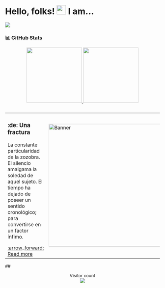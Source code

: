 # Hello, folks! <img src="https://github.com/RudiksChess/rudikschess/blob/main/wave.gif" width="30px"> I am...
<img src="https://github.com/RudiksChess/Header/blob/main/Header.gif">


### 📊 GitHub Stats

<p align="center">
  <a href="https://github.com/rudikschess">
    <img height="180em" src="https://github-readme-stats.vercel.app/api?username=rudikschess&count_private=true&show_icons=true&theme=algolia&&include_all_commits=true"/>
    <img height="180em" src="https://github-readme-stats-eight-theta.vercel.app/api/top-langs/?username=rudikschess&hide=html,css,javascript&layout=compact&langs_count=8&theme=algolia"/>
  </a>
</p>


##
<table><tr>
  <td>
    <h3>:de: Una fractura </h3>
    <p>La constante particularidad de la zozobra. El silencio amalgama la soledad de aquel sujeto. El tiempo ha dejado de poseer un sentido cronológico; para convertirse en un factor ínfimo.</p>
    <a href="https://rudiks.com/archivos/2878">:arrow_forward: Read more</a>
  </td>
  <td>
    <img src="https://rudiks.com/wp-content/uploads/2021/04/fractal.png" alt="Banner" width="400px">
  </td>
</tr>

</table>
##
<p align="center"> 
  Visitor count<br>
  <img src="https://profile-counter.glitch.me/rudikschess/count.svg" />
</p>
